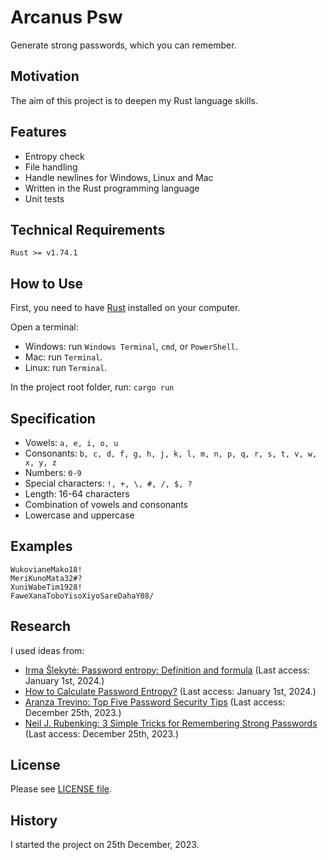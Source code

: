 # Arcanus Psw

Generate strong passwords, which you can remember.

## Motivation

The aim of this project is to deepen my Rust language skills.

## Features

- Entropy check
- File handling
- Handle newlines for Windows, Linux and Mac
- Written in the Rust programming language
- Unit tests

## Technical Requirements

`Rust >= v1.74.1`

## How to Use

First, you need to have [Rust](https://www.rust-lang.org/tools/install) installed on your computer.

Open a terminal:

- Windows: run `Windows Terminal`, `cmd`, or `PowerShell`.
- Mac: run `Terminal`.
- Linux: run `Terminal`.

In the project root folder, run: `cargo run`

## Specification

- Vowels: `a, e, i, o, u`
- Consonants: `b, c, d, f, g, h, j, k, l, m, n, p, q, r, s, t, v, w, x, y, z`
- Numbers: `0-9`
- Special characters: `!, +, \, #, /, $, ?`
- Length: 16-64 characters
- Combination of vowels and consonants
- Lowercase and uppercase

## Examples

```
WukovianeMako18!
MeriKunoMata32#?
XuniWabeTim1928!
FaweXanaToboYisoXiyoSareDahaY08/
```

## Research

I used ideas from:

- [Irma Šlekytė: Password entropy: Definition and formula](https://nordvpn.com/blog/what-is-password-entropy/)
  (Last access: January 1st, 2024.)
- [How to Calculate Password Entropy?](https://generatepasswords.org/how-to-calculate-entropy/) (Last access: January 1st, 2024.)
- [Aranza Trevino: Top Five Password Security Tips](https://www.keepersecurity.com/blog/2023/07/18/top-five-password-security-tips/) (Last access: December 25th, 2023.)
- [Neil J. Rubenking: 3 Simple Tricks for Remembering Strong Passwords](https://www.pcmag.com/how-to/tricks-for-remembering-strong-passwords) (Last access: December 25th, 2023.)

## License

Please see [LICENSE file](LICENSE).

## History

I started the project on 25th December, 2023.

